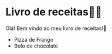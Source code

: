 # Livro de receitas:man_cook:

Olá! Bem vindo ao meu livro de receitas!:wave:

- Pizza de Frango
- Bolo de chocolate
